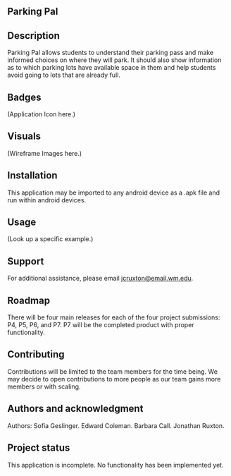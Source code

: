 ## Parking Pal

## Description
Parking Pal allows students to understand their parking pass and make informed choices on where they will park. It should also show information as to which parking lots have available space in them and help students avoid going to lots that are already full.

## Badges
(Application Icon here.)

## Visuals
(Wireframe Images here.)

## Installation
This application may be imported to any android device as a .apk file and run within android devices. 

## Usage
(Look up a specific example.)

## Support
For additional assistance, please email jcruxton@email.wm.edu. 

## Roadmap
There will be four main releases for each of the four project submissions: P4, P5, P6, and P7. P7 will be the completed product with proper functionality. 

## Contributing
Contributions will be limited to the team members for the time being. We may decide to open contributions to more people as our team gains more members or with scaling. 

## Authors and acknowledgment
Authors: Sofia Geslinger.
Edward Coleman.
Barbara Call.
Jonathan Ruxton.

## Project status
This application is incomplete. No functionality has been implemented yet. 
